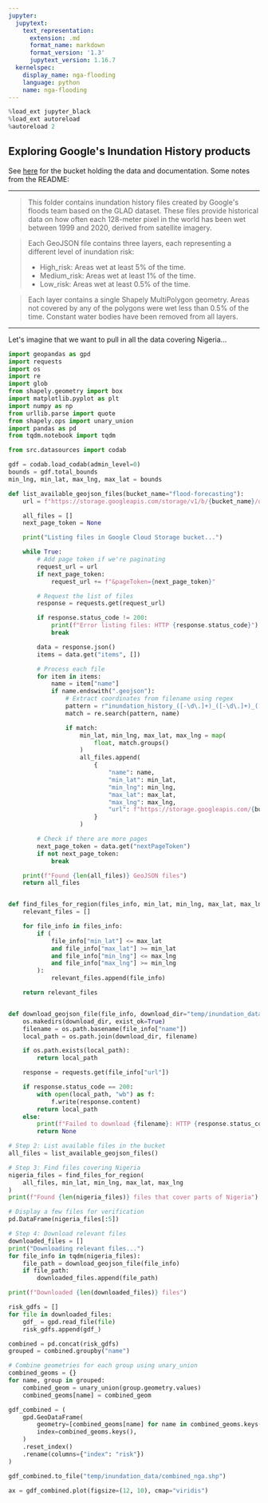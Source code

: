 ```yaml
---
jupyter:
  jupytext:
    text_representation:
      extension: .md
      format_name: markdown
      format_version: '1.3'
      jupytext_version: 1.16.7
  kernelspec:
    display_name: nga-flooding
    language: python
    name: nga-flooding
---
```


```python
%load_ext jupyter_black
%load_ext autoreload
%autoreload 2
```

## Exploring Google's Inundation History products

See [here](https://console.cloud.google.com/storage/browser/flood-forecasting/inundation_history;tab=objects?invt=AbuORQ&prefix=&forceOnObjectsSortingFiltering=false) for the bucket holding the data and documentation. Some notes from the README:

----

> This folder contains inundation history files created by Google's floods team based on the GLAD dataset. These files provide historical data on how often each 128-meter pixel in the world has been wet between 1999 and 2020, derived from satellite imagery.

> Each GeoJSON file contains three layers, each representing a different level of inundation risk:
> - High_risk: Areas wet at least 5% of the time.
> - Medium_risk: Areas wet at least 1% of the time.
> - Low_risk: Areas wet at least 0.5% of the time.

> Each layer contains a single Shapely MultiPolygon geometry. Areas not covered by any of the polygons were wet less than 0.5% of the time. Constant water bodies have been removed from all layers.

----

Let's imagine that we want to pull in all the data covering Nigeria...

```python
import geopandas as gpd
import requests
import os
import re
import glob
from shapely.geometry import box
import matplotlib.pyplot as plt
import numpy as np
from urllib.parse import quote
from shapely.ops import unary_union
import pandas as pd
from tqdm.notebook import tqdm

from src.datasources import codab
```

```python
gdf = codab.load_codab(admin_level=0)
bounds = gdf.total_bounds
min_lng, min_lat, max_lng, max_lat = bounds
```

```python
def list_available_geojson_files(bucket_name="flood-forecasting"):
    url = f"https://storage.googleapis.com/storage/v1/b/{bucket_name}/o?prefix=inundation_history/data/&maxResults=1000"

    all_files = []
    next_page_token = None

    print("Listing files in Google Cloud Storage bucket...")

    while True:
        # Add page token if we're paginating
        request_url = url
        if next_page_token:
            request_url += f"&pageToken={next_page_token}"

        # Request the list of files
        response = requests.get(request_url)

        if response.status_code != 200:
            print(f"Error listing files: HTTP {response.status_code}")
            break

        data = response.json()
        items = data.get("items", [])

        # Process each file
        for item in items:
            name = item["name"]
            if name.endswith(".geojson"):
                # Extract coordinates from filename using regex
                pattern = r"inundation_history_([-\d\.]+)_([-\d\.]+)_([-\d\.]+)_([-\d\.]+)\.geojson"
                match = re.search(pattern, name)

                if match:
                    min_lat, min_lng, max_lat, max_lng = map(
                        float, match.groups()
                    )
                    all_files.append(
                        {
                            "name": name,
                            "min_lat": min_lat,
                            "min_lng": min_lng,
                            "max_lat": max_lat,
                            "max_lng": max_lng,
                            "url": f"https://storage.googleapis.com/{bucket_name}/{name}",
                        }
                    )

        # Check if there are more pages
        next_page_token = data.get("nextPageToken")
        if not next_page_token:
            break

    print(f"Found {len(all_files)} GeoJSON files")
    return all_files


def find_files_for_region(files_info, min_lat, min_lng, max_lat, max_lng):
    relevant_files = []

    for file_info in files_info:
        if (
            file_info["min_lat"] <= max_lat
            and file_info["max_lat"] >= min_lat
            and file_info["min_lng"] <= max_lng
            and file_info["max_lng"] >= min_lng
        ):
            relevant_files.append(file_info)

    return relevant_files


def download_geojson_file(file_info, download_dir="temp/inundation_data"):
    os.makedirs(download_dir, exist_ok=True)
    filename = os.path.basename(file_info["name"])
    local_path = os.path.join(download_dir, filename)

    if os.path.exists(local_path):
        return local_path

    response = requests.get(file_info["url"])

    if response.status_code == 200:
        with open(local_path, "wb") as f:
            f.write(response.content)
        return local_path
    else:
        print(f"Failed to download {filename}: HTTP {response.status_code}")
        return None
```

```python
# Step 2: List available files in the bucket
all_files = list_available_geojson_files()

# Step 3: Find files covering Nigeria
nigeria_files = find_files_for_region(
    all_files, min_lat, min_lng, max_lat, max_lng
)
print(f"Found {len(nigeria_files)} files that cover parts of Nigeria")

# Display a few files for verification
pd.DataFrame(nigeria_files[:5])
```

```python
# Step 4: Download relevant files
downloaded_files = []
print("Downloading relevant files...")
for file_info in tqdm(nigeria_files):
    file_path = download_geojson_file(file_info)
    if file_path:
        downloaded_files.append(file_path)

print(f"Downloaded {len(downloaded_files)} files")
```

```python
risk_gdfs = []
for file in downloaded_files:
    gdf_ = gpd.read_file(file)
    risk_gdfs.append(gdf_)

combined = pd.concat(risk_gdfs)
grouped = combined.groupby("name")

# Combine geometries for each group using unary_union
combined_geoms = {}
for name, group in grouped:
    combined_geom = unary_union(group.geometry.values)
    combined_geoms[name] = combined_geom

gdf_combined = (
    gpd.GeoDataFrame(
        geometry=[combined_geoms[name] for name in combined_geoms.keys()],
        index=combined_geoms.keys(),
    )
    .reset_index()
    .rename(columns={"index": "risk"})
)
```

```python
gdf_combined.to_file("temp/inundation_data/combined_nga.shp")
```

```python
ax = gdf_combined.plot(figsize=(12, 10), cmap="viridis")
```

